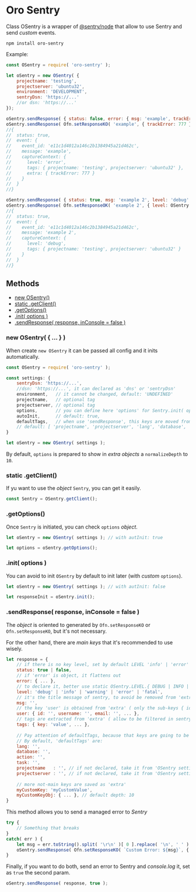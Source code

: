 # Oro Sentry

Class OSentry is a wrapper of [@sentry/node](https://www.npmjs.com/package/@sentry/node) 
that allow to use Sentry and send _custom_ events.


```shell
npm install oro-sentry
```

Example:

```js
const OSentry = require( 'oro-sentry' );

let oSentry = new OSentry( {
    projectname: 'testing', 
    projectserver: 'ubuntu32', 
    environment: 'DEVELOPMENT', 
    sentryDsn: 'https://...'
    //or dsn: 'https://...'
});

oSentry.sendResponse( { status: false, error: { msg: 'example', trackError: 777 } } );
oSentry.sendResponse( Ofn.setResponseKO( 'example', { trackError: 777 } ) );
//{
//  status: true,
//  event: {
//    event_id: 'e11c1d4012a146c2b1384945a21d462c',
//    message: 'example',
//    captureContext: {
//      level: 'error',
//      tags: { projectname: 'testing', projectserver: 'ubuntu32' },
//      extra: { trackError: 777 }
//    }
//  }
//}

oSentry.sendResponse( { status: true, msg: 'example 2', level: 'debug' } );
oSentry.sendResponse( Ofn.setResponseOK( 'example 2', { level: OSentry.LEVEL.DEBUG } ) );
//{
//  status: true,
//  event: {
//    event_id: 'e11c1d4012a146c2b1384945a21d462c',
//    message: 'example 2',
//    captureContext: {
//      level: 'debug',
//      tags: { projectname: 'testing', projectserver: 'ubuntu32' }
//    }
//  }
//}
```

## Methods

* [new OSentry()](#new-osentry----)
* [static .getClient()](#static-getclient)
* [.getOptions()](#getoptions)
* [.init( options )](#init-options-)
* [.sendResponse( response, inConsole = false )](#sendresponse-response-inconsole--false-)

### new OSentry( { ... } )

When create `new OSentry` it can be passed all config and it inits automatically.

```js
const OSentry = require( 'oro-sentry' );

const settings: {
    sentryDsn: 'https://...',
    //dsn: 'https://...', it can declared as 'dns' or 'sentryDsn'
    environment,   // it cannot be changed, default: 'UNDEFINED'
    projectname,   // optional tag
    projectserver, // optional tag
    options,       // you can define here 'options' for Sentry.init( options )
    autoInit,      // default: true,
    defaultTags,   // when use 'sendResponse', this keys are moved from 'extra' to 'tags'
    // default: [ 'projectname', 'projectserver', 'lang', 'database', 'action', 'task' ]
}

let oSentry = new OSentry( settings );
```

By default, `options` is prepared to show in _extra objects_ a `normalizeDepth` to `10`.

### static .getClient()

If yu want to use the _object_ `Sentry`, you can get it easily.

```js
const Sentry = OSentry.getClient();
```

### .getOptions()

Once `Sentry` is initiated, you can check `options` _object_.

```js
let oSentry = new OSentry( settings ); // with autInit: true

let options = oSentry.getOptions();
```

### .init( options )

You can avoid to init `OSentry` by default to init later (with _custom_ `options`).

```js
let oSentry = new OSentry( settings ); // with autInit: false

let responseInit = oSentry.init();
```

### .sendResponse( response, inConsole = false )

The _object_ is oriented to generated by `Ofn.setResponseKO` or `Ofn.setResponseKO`, but it's not necessary.

For the other hand, there are _main keys_ that it's recommended to use wisely.

```js
let response = {
    // if there is no key level, set by default LEVEL 'info' | 'error'
    status: true | false,
    // if 'error' is object, it flattens out
    error: { ... },
    // to declare it, better use static OSentry.LEVEL.{ DEBUG | INFO | WARNING | ERROR | FATAL }
    level: 'debug' | 'info' | 'warning' | 'error' | 'fatal',
    // it's the title message of sentry, to avoid be removed from 'extra' use the key 'message'
    msg: '',
    // the key 'user' is obtained from 'extra' ( only the sub-keys { id, username, email } )
    user: { id: '', username: '', email: '', ... },
    // tags are extracted from 'extra' ( allow to be filtered in sentry )
    tags: { key: 'value', ... },
    
    // Pay attention of defaultTags, because that keys are going to be extracted from 'extra' to 'tags'.
    // By default, 'defaultTags' are:
    lang: '',
    database: '',
    action: '',
    task: '',
    projectname   : '', // if not declared, take it from 'OSentry settings'
    projectserver : '', // if not declared, take it from 'OSentry settings'
    
    // more not-main keys are saved as 'extra' 
    myCustomKey: 'myCustomValue',
    myCustomKeyObj: { ... }, // default depth: 10
}
```

This method allows you to send a managed error to _Sentry_

```js
try {
    // Something that breaks
} 
catch( err ) {
    let msg = err.toString().split( '\r\n' )[ 0 ].replace( '\n', ' ' );
    oSentry.sendResponse( Ofn.setResponseKO( `Custom Error: ${msg}`, { tracking: dataForTracking } ) );
}
```

Finally, if you want to do both, send an error to Sentry and _console.log_ it, set as `true` the second param.

```js
oSentry.sendResponse( response, true );
```

